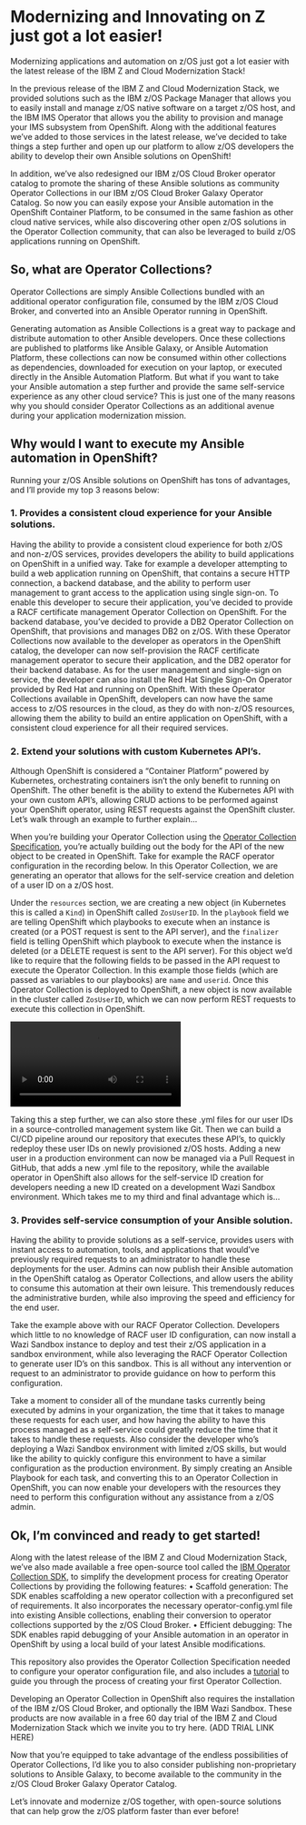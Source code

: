 # **Modernizing and Innovating on Z just got a lot easier!**

Modernizing applications and automation on z/OS just got a lot easier with the latest release of the IBM Z and Cloud Modernization Stack! 


In the previous release of the IBM Z and Cloud Modernization Stack, we provided solutions such as the IBM z/OS Package Manager that allows you to easily install and manage z/OS native software on a target z/OS host, and the IBM IMS Operator that allows you the ability to provision and manage your IMS subsystem from OpenShift. Along with the additional features we’ve added to those services in the latest release, we’ve decided to take things a step further and open up our platform to allow z/OS developers the ability to develop their own Ansible solutions on OpenShift! 

In addition, we’ve also redesigned our IBM z/OS Cloud Broker operator catalog to promote the sharing of these Ansible solutions as community Operator Collections in our IBM z/OS Cloud Broker Galaxy Operator Catalog. So now you can easily expose your Ansible automation in the OpenShift Container Platform, to be consumed in the same fashion as other cloud native services, while also discovering other open z/OS solutions in the Operator Collection community, that can also be leveraged to build z/OS applications running on OpenShift. 

## **So, what are Operator Collections?**

Operator Collections are simply Ansible Collections bundled with an additional operator configuration file, consumed by the IBM z/OS Cloud Broker, and converted into an Ansible Operator running in OpenShift. 

Generating automation as Ansible Collections is a great way to package and distribute automation to other Ansible developers. Once these collections are published to platforms like Ansible Galaxy, or Ansible Automation Platform, these collections can now be consumed within other collections as dependencies, downloaded for execution on your laptop, or executed directly in the Ansible Automation Platform. But what if you want to take your Ansible automation a step further and provide the same self-service experience as any other cloud service? This is just one of the many reasons why you should consider Operator Collections as an additional avenue during your application modernization mission.


## **Why would I want to execute my Ansible automation in OpenShift?**

Running your z/OS Ansible solutions on OpenShift has tons of advantages, and I’ll provide my top 3 reasons below:


### **1. Provides a consistent cloud experience for your Ansible solutions.**

Having the ability to provide a consistent cloud experience for both z/OS and non-z/OS services, provides developers the ability to build applications on OpenShift in a unified way. Take for example a developer attempting to build a web application running on OpenShift, that contains a secure HTTP connection, a backend database, and the ability to perform user management to grant access to the application using single sign-on. To enable this developer to secure their application, you’ve decided to provide a RACF certificate management Operator Collection on OpenShift. For the backend database, you’ve decided to provide a DB2 Operator Collection on OpenShift, that provisions and manages DB2 on z/OS. With these Operator Collections now available to the developer as operators in the OpenShift catalog, the developer can now self-provision the RACF certificate management operator to secure their application, and the DB2 operator for their backend database. As for the user management and single-sign on service, the developer can also install the Red Hat Single Sign-On Operator provided by Red Hat and running on OpenShift. With these Operator Collections available in OpenShift, developers can now have the same access to z/OS resources in the cloud, as they do with non-z/OS resources, allowing them the ability to build an entire application on OpenShift, with a consistent cloud experience for all their required services. 

### **2. Extend your solutions with custom Kubernetes API’s.**

Although OpenShift is considered a “Container Platform” powered by Kubernetes, orchestrating containers isn’t the only benefit to running on OpenShift. The other benefit is the ability to extend the Kubernetes API with your own custom API’s, allowing CRUD actions to be performed against your OpenShift operator, using REST requests against the OpenShift cluster. Let’s walk through an example to further explain…

When you’re building your Operator Collection using the [Operator Collection Specification][oc-spec], you’re actually building out the body for the API of the new object to be created in OpenShift. Take for example the RACF operator configuration in the recording below. In this Operator Collection, we are generating an operator that allows for the self-service creation and deletion of a user ID on a z/OS host. 


Under the `resources` section, we are creating a new object (in Kubernetes this is called a `Kind`) in OpenShift called `ZosUserID`. In the `playbook` field we are telling OpenShift which playbooks to execute when an instance is created (or a POST request is sent to the API server), and the `finalizer` field is telling OpenShift which playbook to execute when the instance is deleted (or a DELETE request is sent to the API server). For this object we’d like to require that the following fields to be passed in the API request to execute the Operator Collection. In this example those fields (which are passed as variables to our playbooks) are `name` and `userid`. Once this Operator Collection is deployed to OpenShift, a new object is now available in the cluster called `ZosUserID`, which we can now perform REST requests to execute this collection in OpenShift.

![API](./files/API_Recording.mov)

Taking this a step further, we can also store these .yml files for our user IDs in a source-controlled management system like Git. Then we can build a CI/CD pipeline around our repository that executes these API’s, to quickly redeploy these user IDs on newly provisioned z/OS hosts. Adding a new user in a production environment can now be managed via a Pull Request in GitHub, that adds a new .yml file to the repository, while the available operator in OpenShift also allows for the self-service ID creation for developers needing a new ID created on a development Wazi Sandbox environment. Which takes me to my third and final advantage which is…

### **3. Provides self-service consumption of your Ansible solution.**

Having the ability to provide solutions as a self-service, provides users with instant access to automation, tools, and applications that would’ve previously required requests to an administrator to handle these deployments for the user. Admins can now publish their Ansible automation in the OpenShift catalog as Operator Collections, and allow users the ability to consume this automation at their own leisure. This tremendously reduces the administrative burden, while also improving the speed and efficiency for the end user.  

Take the example above with our RACF Operator Collection. Developers which little to no knowledge of RACF user ID configuration, can now install a Wazi Sandbox instance to deploy and test their z/OS application in a sandbox environment, while also leveraging the RACF Operator Collection to generate user ID’s on this sandbox. This is all without any intervention or request to an administrator to provide guidance on how to perform this configuration.

Take a moment to consider all of the mundane tasks currently being executed by admins in your organization, the time that it takes to manage these requests for each user, and how having the ability to have this process managed as a self-service could greatly reduce the time that it takes to handle these requests. Also consider the developer who’s deploying a Wazi Sandbox environment with limited z/OS skills, but would like the ability to quickly configure this environment to have a similar configuration as the production environment. By simply creating an Ansible Playbook for each task, and converting this to an Operator Collection in OpenShift, you can now enable your developers with the resources they need to perform this configuration without any assistance from a z/OS admin.



## **Ok, I’m convinced and ready to get started!**

Along with the latest release of the IBM Z and Cloud Modernization Stack, we’ve also made available a free open-source tool called the [IBM Operator Collection SDK][oc-sdk], to simplify the development process for creating Operator Collections by providing the following features:
•	Scaffold generation: The SDK enables scaffolding a new operator collection with a preconfigured set of requirements. It also incorporates the necessary operator-config.yml file into existing Ansible collections, enabling their conversion to operator collections supported by the z/OS Cloud Broker.
•	Efficient debugging: The SDK enables rapid debugging of your Ansible automation in an operator in OpenShift by using a local build of your latest Ansible modifications.

This repository also provides the Operator Collection Specification needed to configure your operator configuration file, and also includes a [tutorial][oc-sdk-tutorial] to guide you through the process of creating your first Operator Collection.

Developing an Operator Collection in OpenShift also requires the installation of the IBM z/OS Cloud Broker, and optionally the IBM Wazi Sandbox. These products are now available in a free 60 day trial of the IBM Z and Cloud Modernization Stack which we invite you to try here. (ADD TRIAL LINK HERE)

Now that you’re equipped to take advantage of the endless possibilities of Operator Collections, I’d like you to also consider publishing non-proprietary solutions to Ansible Galaxy, to become available to the community in the z/OS Cloud Broker Galaxy Operator Catalog. 

Let’s innovate and modernize z/OS together, with open-source solutions that can help grow the z/OS platform faster than ever before!


[oc-sdk]:https://github.com/IBM/operator-collection-sdk
[oc-sdk-tutorial]:https://github.com/IBM/operator-collection-sdk/blob/main/docs/tutorial.md
[oc-spec]:https://github.com/IBM/operator-collection-sdk/blob/main/docs/spec.md
[example-operator]:https://github.com/IBM/operator-collection-sdk/tree/main/examples/racf-operator